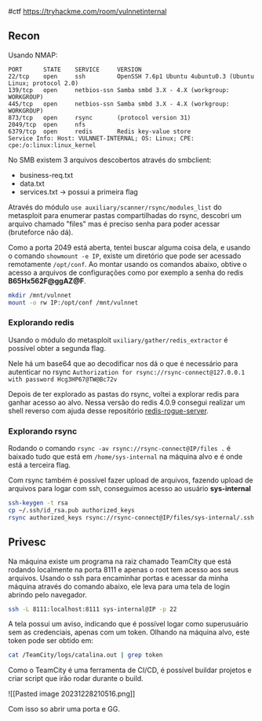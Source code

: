 #ctf
https://tryhackme.com/room/vulnnetinternal

## Recon

Usando NMAP:

```
PORT      STATE    SERVICE     VERSION  
22/tcp    open     ssh         OpenSSH 7.6p1 Ubuntu 4ubuntu0.3 (Ubuntu Linux; protocol 2.0)  
139/tcp   open     netbios-ssn Samba smbd 3.X - 4.X (workgroup: WORKGROUP)  
445/tcp   open     netbios-ssn Samba smbd 3.X - 4.X (workgroup: WORKGROUP)  
873/tcp   open     rsync       (protocol version 31)  
2049/tcp  open     nfs
6379/tcp  open     redis       Redis key-value store  
Service Info: Host: VULNNET-INTERNAL; OS: Linux; CPE: cpe:/o:linux:linux_kernel
```

No SMB existem 3 arquivos descobertos através do smbclient:
- business-req.txt  
- data.txt  
- services.txt -> possui a primeira flag

Através do módulo `use auxiliary/scanner/rsync/modules_list` do metasploit para enumerar pastas compartilhadas do rsync, descobri um arquivo chamado "files" mas é preciso senha para poder acessar (bruteforce não dá).

Como a porta 2049 está aberta, tentei buscar alguma coisa dela, e usando o comando `showmount -e IP`, existe um diretório que pode ser acessado remotamente `/opt/conf`. Ao montar usando os comandos abaixo, obtive o acesso a arquivos de configurações como por exemplo a senha do redis **B65Hx562F@ggAZ@F**.

```sh
mkdir /mnt/vulnnet
mount -o rw IP:/opt/conf /mnt/vulnnet
```

### Explorando redis

Usando o módulo do metasploit `uxiliary/gather/redis_extractor` é possível obter a segunda flag.

Nele há um base64 que ao decodificar nos dá o que é necessário para autenticar no rsync `Authorization for rsync://rsync-connect@127.0.0.1 with password Hcg3HP67@TW@Bc72v`

Depois de ter explorado as pastas do rsync, voltei a explorar redis para ganhar acesso ao alvo. Nessa versão do redis 4.0.9 consegui realizar um shell reverso com ajuda desse repositório [redis-rogue-server](https://github.com/n0b0dyCN/redis-rogue-server/tree/master). 
### Explorando rsync

Rodando o comando `rsync -av rsync://rsync-connect@IP/files .` é baixado tudo que está em `/home/sys-internal` na máquina alvo e é onde está a terceira flag.

Com rsync também é possível fazer upload de arquivos, fazendo upload de arquivos para logar com ssh, conseguimos acesso ao usuário **sys-internal**

```sh
ssh-keygen -t rsa
cp ~/.ssh/id_rsa.pub authorized_keys
rsync authorized_keys rsync://rsync-connect@IP/files/sys-internal/.ssh
```
## Privesc

Na máquina existe um programa na raiz chamado TeamCity que está rodando localmente na porta 8111 e apenas o root tem acesso aos seus arquivos. Usando o ssh para encaminhar portas e acessar da minha máquina através do comando abaixo, ele leva para uma tela de login abrindo pelo navegador.

```sh
ssh -L 8111:localhost:8111 sys-internal@IP -p 22
```

A tela possui um aviso, indicando que é possível logar como superusuário sem as credenciais, apenas com um token. Olhando na máquina alvo, este token pode ser obtido em:

```sh
cat /TeamCity/logs/catalina.out | grep token
```

Como o TeamCity é uma ferramenta de CI/CD, é possível buildar projetos e criar script que irão rodar durante o build.

![[Pasted image 20231228210516.png]]

Com isso so abrir uma porta e GG.
